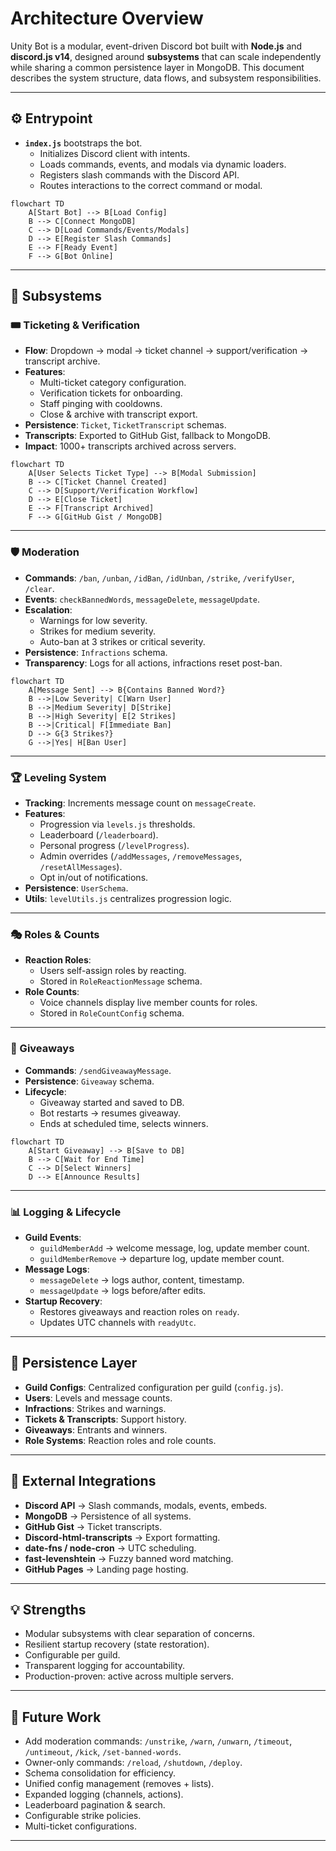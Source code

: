 # Architecture Overview

Unity Bot is a modular, event-driven Discord bot built with **Node.js** and **discord.js v14**, designed around **subsystems** that can scale independently while sharing a common persistence layer in MongoDB. This document describes the system structure, data flows, and subsystem responsibilities.

---

## ⚙️ Entrypoint
- **`index.js`** bootstraps the bot.
  - Initializes Discord client with intents.
  - Loads commands, events, and modals via dynamic loaders.
  - Registers slash commands with the Discord API.
  - Routes interactions to the correct command or modal.

```mermaid
flowchart TD
    A[Start Bot] --> B[Load Config]
    B --> C[Connect MongoDB]
    C --> D[Load Commands/Events/Modals]
    D --> E[Register Slash Commands]
    E --> F[Ready Event]
    F --> G[Bot Online]
```

---

## 🧩 Subsystems

### 🎟 Ticketing & Verification
- **Flow**: Dropdown → modal → ticket channel → support/verification → transcript archive.
- **Features**:
  - Multi-ticket category configuration.
  - Verification tickets for onboarding.
  - Staff pinging with cooldowns.
  - Close & archive with transcript export.
- **Persistence**: `Ticket`, `TicketTranscript` schemas.
- **Transcripts**: Exported to GitHub Gist, fallback to MongoDB.
- **Impact**: 1000+ transcripts archived across servers.

```mermaid
flowchart TD
    A[User Selects Ticket Type] --> B[Modal Submission]
    B --> C[Ticket Channel Created]
    C --> D[Support/Verification Workflow]
    D --> E[Close Ticket]
    E --> F[Transcript Archived]
    F --> G[GitHub Gist / MongoDB]
```

---

### 🛡 Moderation
- **Commands**: `/ban`, `/unban`, `/idBan`, `/idUnban`, `/strike`, `/verifyUser`, `/clear`.
- **Events**: `checkBannedWords`, `messageDelete`, `messageUpdate`.
- **Escalation**:
  - Warnings for low severity.
  - Strikes for medium severity.
  - Auto-ban at 3 strikes or critical severity.
- **Persistence**: `Infractions` schema.
- **Transparency**: Logs for all actions, infractions reset post-ban.

```mermaid
flowchart TD
    A[Message Sent] --> B{Contains Banned Word?}
    B -->|Low Severity| C[Warn User]
    B -->|Medium Severity| D[Strike]
    B -->|High Severity| E[2 Strikes]
    B -->|Critical| F[Immediate Ban]
    D --> G{3 Strikes?}
    G -->|Yes| H[Ban User]
```

---

### 🏆 Leveling System
- **Tracking**: Increments message count on `messageCreate`.
- **Features**:
  - Progression via `levels.js` thresholds.
  - Leaderboard (`/leaderboard`).
  - Personal progress (`/levelProgress`).
  - Admin overrides (`/addMessages`, `/removeMessages`, `/resetAllMessages`).
  - Opt in/out of notifications.
- **Persistence**: `UserSchema`.
- **Utils**: `levelUtils.js` centralizes progression logic.

---

### 🎭 Roles & Counts
- **Reaction Roles**:
  - Users self-assign roles by reacting.
  - Stored in `RoleReactionMessage` schema.
- **Role Counts**:
  - Voice channels display live member counts for roles.
  - Stored in `RoleCountConfig` schema.

---

### 🎁 Giveaways
- **Commands**: `/sendGiveawayMessage`.
- **Persistence**: `Giveaway` schema.
- **Lifecycle**:
  - Giveaway started and saved to DB.
  - Bot restarts → resumes giveaway.
  - Ends at scheduled time, selects winners.

```mermaid
flowchart TD
    A[Start Giveaway] --> B[Save to DB]
    B --> C[Wait for End Time]
    C --> D[Select Winners]
    D --> E[Announce Results]
```

---

### 📊 Logging & Lifecycle
- **Guild Events**:
  - `guildMemberAdd` → welcome message, log, update member count.
  - `guildMemberRemove` → departure log, update member count.
- **Message Logs**:
  - `messageDelete` → logs author, content, timestamp.
  - `messageUpdate` → logs before/after edits.
- **Startup Recovery**:
  - Restores giveaways and reaction roles on `ready`.
  - Updates UTC channels with `readyUtc`.

---

## 📂 Persistence Layer
- **Guild Configs**: Centralized configuration per guild (`config.js`).
- **Users**: Levels and message counts.
- **Infractions**: Strikes and warnings.
- **Tickets & Transcripts**: Support history.
- **Giveaways**: Entrants and winners.
- **Role Systems**: Reaction roles and role counts.

---

## 🔗 External Integrations
- **Discord API** → Slash commands, modals, events, embeds.
- **MongoDB** → Persistence of all systems.
- **GitHub Gist** → Ticket transcripts.
- **Discord-html-transcripts** → Export formatting.
- **date-fns / node-cron** → UTC scheduling.
- **fast-levenshtein** → Fuzzy banned word matching.
- **GitHub Pages** → Landing page hosting.

---

## 💡 Strengths
- Modular subsystems with clear separation of concerns.
- Resilient startup recovery (state restoration).
- Configurable per guild.
- Transparent logging for accountability.
- Production-proven: active across multiple servers.

---

## 🔮 Future Work
- Add moderation commands: `/unstrike`, `/warn`, `/unwarn`, `/timeout`, `/untimeout`, `/kick`, `/set-banned-words`.
- Owner-only commands: `/reload`, `/shutdown`, `/deploy`.
- Schema consolidation for efficiency.
- Unified config management (removes + lists).
- Expanded logging (channels, actions).
- Leaderboard pagination & search.
- Configurable strike policies.
- Multi-ticket configurations.

---
